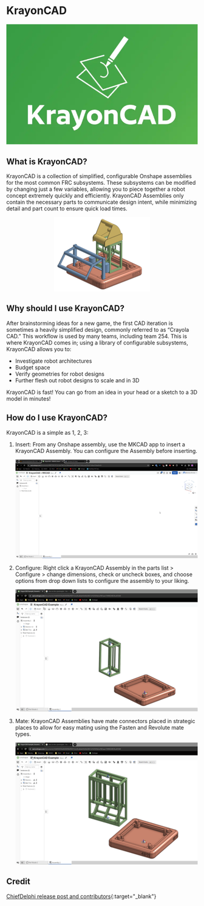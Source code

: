 # KrayonCAD

<center><img src="\img\resources\krayonCAD\KrayonCAD.webp"></center>

## What is KrayonCAD?

KrayonCAD is a collection of simplified, configurable Onshape assemblies for the most common FRC subsystems. These subsystems can be modified by changing just a few variables, allowing you to piece together a robot concept extremely quickly and efficiently. KrayonCAD Assemblies only contain the necessary parts to communicate design intent, while minimizing detail and part count to ensure quick load times.

<center><img src="\img\resources\krayonCAD\6657krayon.webp" width="50%"></center>

## Why should I use KrayonCAD?
After brainstorming ideas for a new game, the first CAD iteration is sometimes a heavily simplified design, commonly referred to as “Crayola CAD.” This workflow is used by many teams, including team 254. This is where KrayonCAD comes in; using a library of configurable subsystems, KrayonCAD allows you to:

- Investigate robot architectures
- Budget space
- Verify geometries for robot designs
- Further flesh out robot designs to scale and in 3D

KrayonCAD is fast! You can go from an idea in your head or a sketch to a 3D model in minutes!

## How do I use KrayonCAD?
KrayonCAD is a simple as 1, 2, 3:

1. Insert: From any Onshape assembly, use the MKCAD app to insert a KrayonCAD Assembly. You can configure the Assembly before inserting.

    <center><img src="\img\resources\krayonCAD\krayoncadInsert.gif"></center>

2. Configure: Right click a KrayonCAD Assembly in the parts list > Configure > change dimensions, check or uncheck boxes, and choose options from drop down lists to configure the assembly to your liking.

    <center><img src="\img\resources\krayonCAD\krayoncadConfigure.gif"></center>

3. Mate: KrayonCAD Assemblies have mate connectors placed in strategic places to allow for easy mating using the Fasten and Revolute mate types.

    <center><img src="\img\resources\krayonCAD\krayoncadMate.gif"></center>

## Credit
[ChiefDelphi release post and contributors](https://www.chiefdelphi.com/t/announcing-krayoncad-a-robot-planning-library-for-onshape/444484 "KrayonCAD Release Page"){:target="_blank"}

<br>